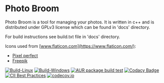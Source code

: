 # Photo Broom

Photo Broom is a tool for managing your photos.
It is written in c++ and is distributed under GPLv3 license which can be found in 'docs' directory.

For build instructions see build.txt file in 'docs' directory.

Icons used from [www.flaticon.com](https://www.flaticon.com/):
 - [Pixel perfect](https://www.flaticon.com/authors/pixel-perfect)
 - [Freepik](https://www.freepik.com)

[![Build-Linux](https://github.com/Kicer86/photobroom/actions/workflows/linux-build.yml/badge.svg)](https://github.com/Kicer86/photobroom/actions/workflows/linux-build.yml)
[![Build-Windows](https://github.com/Kicer86/photobroom/actions/workflows/windows-build.yml/badge.svg)](https://github.com/Kicer86/photobroom/actions/workflows/windows-build.yml)
[![AUR package build test](https://github.com/Kicer86/photobroom/actions/workflows/aur-package-build.yml/badge.svg)](https://github.com/Kicer86/photobroom/actions/workflows/aur-package-build.yml)
[![Codacy Badge](https://api.codacy.com/project/badge/Grade/2bd8b5b8954e4058875dbd0aafdd29a5)](https://www.codacy.com/app/kicer86/photobroom?utm_source=github.com&amp;utm_medium=referral&amp;utm_content=Kicer86/photobroom&amp;utm_campaign=Badge_Grade)
[![CII Best Practices](https://bestpractices.coreinfrastructure.org/projects/1219/badge)](https://bestpractices.coreinfrastructure.org/projects/1219)
[![codecov.io](https://codecov.io/gh/Kicer86/photobroom/coverage.svg?branch=master)](https://codecov.io/gh/Kicer86/photobroom)
